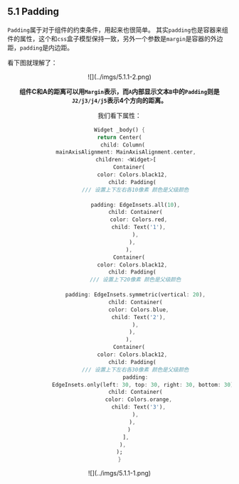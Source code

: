 ## 5.1 Padding

   
 
`Padding`属于对于组件的约束条件，用起来也很简单。
其实`padding`也是容器来组件的属性，这个和`css`盒子模型保持一致，另外一个参数是`margin`是容器的外边距，`padding`是内边距。

看下图就理解了：


<div align=center>![](../imgs/5.1.1-2.png)

**组件C和A的距离可以用`Margin`表示，而`A`内部显示文本`B`中的`Padding`则是`J2/j3/j4/j5`表示4个方向的距离。**



我们看下属性：

```dart
Widget _body() {
return Center(
  child: Column(
    mainAxisAlignment: MainAxisAlignment.center,
    children: <Widget>[
      Container(
        color: Colors.black12,
        child: Padding(
          /// 设置上下左右各10像素 颜色是父级颜色

          padding: EdgeInsets.all(10),
          child: Container(
            color: Colors.red,
            child: Text('1'),
          ),
        ),
      ),
      Container(
        color: Colors.black12,
        child: Padding(
          /// 设置上下20像素 颜色是父级颜色

          padding: EdgeInsets.symmetric(vertical: 20),
          child: Container(
            color: Colors.blue,
            child: Text('2'),
          ),
        ),
      ),
      Container(
        color: Colors.black12,
        child: Padding(
          /// 设置上下左右各30像素 颜色是父级颜色
          padding:
              EdgeInsets.only(left: 30, top: 30, right: 30, bottom: 30),
          child: Container(
            color: Colors.orange,
            child: Text('3'),
          ),
        ),
      )
    ],
  ),
);
}
```

<div align=center>![](../imgs/5.1.1-1.png)

 
